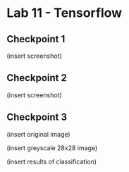 # Lab 11 - Tensorflow

## Checkpoint 1

(insert screenshot)

## Checkpoint 2

(insert screenshot)

## Checkpoint 3

(insert original image)

(insert greyscale 28x28 image)

(insert results of classification)

